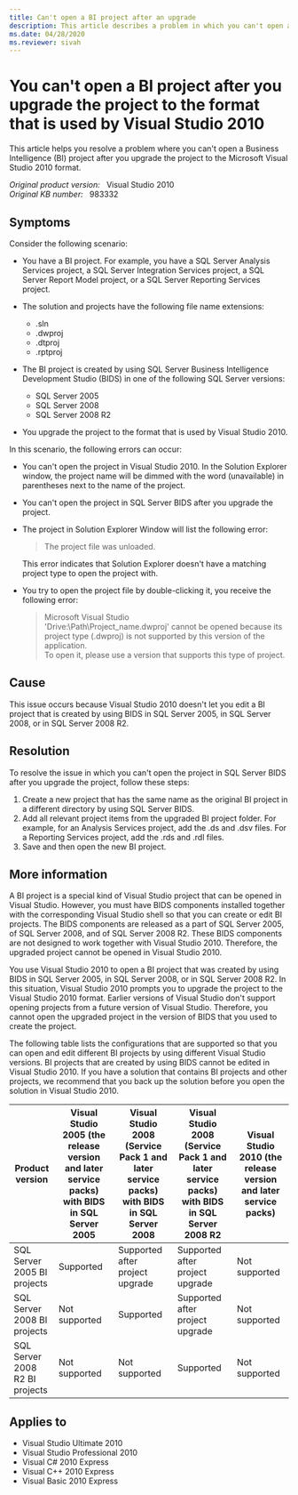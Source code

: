 ```yaml
---
title: Can't open a BI project after an upgrade
description: This article describes a problem in which you can't open a Business Intelligence project. This problem occurs after you upgrade the project to the Visual Studio 2010 format.
ms.date: 04/28/2020
ms.reviewer: sivah
---
```

# You can't open a BI project after you upgrade the project to the format that is used by Visual Studio 2010

This article helps you resolve a problem where you can't open a Business Intelligence (BI) project after you upgrade the project to the Microsoft Visual Studio 2010 format.

_Original product version:_ &nbsp; Visual Studio 2010  
_Original KB number:_ &nbsp; 983332

## Symptoms

Consider the following scenario:

- You have a BI project. For example, you have a SQL Server Analysis Services project, a SQL Server Integration Services project, a SQL Server Report Model project, or a SQL Server Reporting Services project.
- The solution and projects have the following file name extensions:
  - .sln
  - .dwproj
  - .dtproj
  - .rptproj
- The BI project is created by using SQL Server Business Intelligence Development Studio (BIDS) in one of the following SQL Server versions:
  - SQL Server 2005
  - SQL Server 2008
  - SQL Server 2008 R2

- You upgrade the project to the format that is used by Visual Studio 2010.

In this scenario, the following errors can occur:

- You can't open the project in Visual Studio 2010. In the Solution Explorer window, the project name will be dimmed with the word (unavailable) in parentheses next to the name of the project.
- You can't open the project in SQL Server BIDS after you upgrade the project.
- The project in Solution Explorer Window will list the following error:

    > The project file was unloaded.

    This error indicates that Solution Explorer doesn't have a matching project type to open the project with.
- You try to open the project file by double-clicking it, you receive the following error:

    > Microsoft Visual Studio  
    > 'Drive:\Path\Project_name.dwproj' cannot be opened because its project type (.dwproj) is not supported by this version of the application.  
    > To open it, please use a version that supports this type of project.

## Cause

This issue occurs because Visual Studio 2010 doesn't let you edit a BI project that is created by using BIDS in SQL Server 2005, in SQL Server 2008, or in SQL Server 2008 R2.

## Resolution

To resolve the issue in which you can't open the project in SQL Server BIDS after you upgrade the project, follow these steps:

1. Create a new project that has the same name as the original BI project in a different directory by using SQL Server BIDS.
2. Add all relevant project items from the upgraded BI project folder. For example, for an Analysis Services project, add the .ds and .dsv files. For a Reporting Services project, add the .rds and .rdl files.
3. Save and then open the new BI project.

## More information

A BI project is a special kind of Visual Studio project that can be opened in Visual Studio. However, you must have BIDS components installed together with the corresponding Visual Studio shell so that you can create or edit BI projects. The BIDS components are released as a part of SQL Server 2005, of SQL Server 2008, and of SQL Server 2008 R2. These BIDS components are not designed to work together with Visual Studio 2010. Therefore, the upgraded project cannot be opened in Visual Studio 2010.

You use Visual Studio 2010 to open a BI project that was created by using BIDS in SQL Server 2005, in SQL Server 2008, or in SQL Server 2008 R2. In this situation, Visual Studio 2010 prompts you to upgrade the project to the Visual Studio 2010 format. Earlier versions of Visual Studio don't support opening projects from a future version of Visual Studio. Therefore, you cannot open the upgraded project in the version of BIDS that you used to create the project.

The following table lists the configurations that are supported so that you can open and edit different BI projects by using different Visual Studio versions. BI projects that are created by using BIDS cannot be edited in Visual Studio 2010. If you have a solution that contains BI projects and other projects, we recommend that you back up the solution before you open the solution in Visual Studio 2010.

|Product version|Visual Studio 2005 (the release version and later service packs) with BIDS in SQL Server 2005|Visual Studio 2008 (Service Pack 1 and later service packs) with BIDS in SQL Server 2008|Visual Studio 2008 (Service Pack 1 and later service packs) with BIDS in SQL Server 2008 R2|Visual Studio 2010 (the release version and later service packs)|
|---|---|---|---|---|
|SQL Server 2005 BI projects|Supported|Supported after project upgrade|Supported after project upgrade|Not supported|
|SQL Server 2008 BI projects|Not supported|Supported|Supported after project upgrade|Not supported|
|SQL Server 2008 R2 BI projects|Not supported|Not supported|Supported|Not supported|

## Applies to

- Visual Studio Ultimate 2010
- Visual Studio Professional 2010
- Visual C# 2010 Express
- Visual C++ 2010 Express
- Visual Basic 2010 Express
